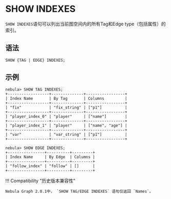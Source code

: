 # SHOW INDEXES

`SHOW INDEXES`语句可以列出当前图空间内的所有Tag和Edge type（包括属性）的索引。

## 语法

```ngql
SHOW {TAG | EDGE} INDEXES;
```

## 示例

```ngql
nebula> SHOW TAG INDEXES;
+------------------+--------------+-----------------+
| Index Name       | By Tag       | Columns         |
+------------------+--------------+-----------------+
| "fix"            | "fix_string" | ["p1"]          |
+------------------+--------------+-----------------+
| "player_index_0" | "player"     | ["name"]        |
+------------------+--------------+-----------------+
| "player_index_1" | "player"     | ["name", "age"] |
+------------------+--------------+-----------------+
| "var"            | "var_string" | ["p1"]          |
+------------------+--------------+-----------------+

nebula> SHOW EDGE INDEXES;
+----------------+----------+---------+
| Index Name     | By Edge  | Columns |
+----------------+----------+---------+
| "follow_index" | "follow" | []      |
+----------------+----------+---------+
```


!!! Compatibility "历史版本兼容性"

    Nebula Graph 2.0.1中， `SHOW TAG/EDGE INDEXES` 语句仅返回 `Names`。

